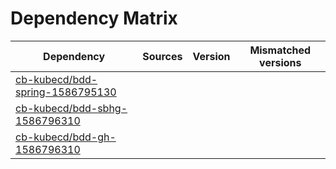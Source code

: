 # Dependency Matrix

Dependency | Sources | Version | Mismatched versions
---------- | ------- | ------- | -------------------
[cb-kubecd/bdd-spring-1586795130](https://github.com/cb-kubecd/bdd-spring-1586795130.git) |  | []() | 
[cb-kubecd/bdd-sbhg-1586796310](https://github.com/cb-kubecd/bdd-sbhg-1586796310.git) |  | []() | 
[cb-kubecd/bdd-gh-1586796310](https://github.com/cb-kubecd/bdd-gh-1586796310.git) |  | []() | 
